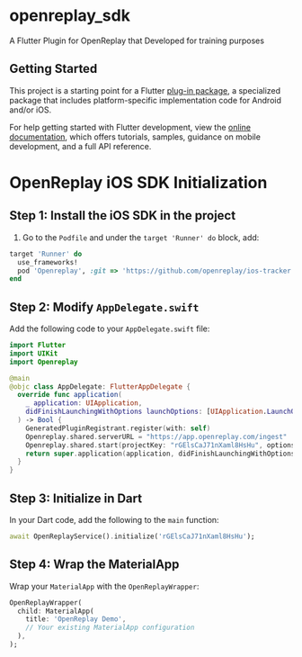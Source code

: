 # openreplay_sdk

A Flutter Plugin for OpenReplay that Developed for training purposes

## Getting Started

This project is a starting point for a Flutter
[plug-in package](https://flutter.dev/to/develop-plugins),
a specialized package that includes platform-specific implementation code for
Android and/or iOS.

For help getting started with Flutter development, view the
[online documentation](https://docs.flutter.dev), which offers tutorials,
samples, guidance on mobile development, and a full API reference.

# OpenReplay iOS SDK Initialization

## Step 1: Install the iOS SDK in the project
1. Go to the `Podfile` and under the `target 'Runner' do` block, add:
```ruby
target 'Runner' do
  use_frameworks!
  pod 'Openreplay', :git => 'https://github.com/openreplay/ios-tracker.git', :tag => '1.0.13'
end
```

## Step 2: Modify `AppDelegate.swift`
Add the following code to your `AppDelegate.swift` file:
```swift
import Flutter
import UIKit
import Openreplay

@main
@objc class AppDelegate: FlutterAppDelegate {
  override func application(
    _ application: UIApplication,
    didFinishLaunchingWithOptions launchOptions: [UIApplication.LaunchOptionsKey: Any]?
  ) -> Bool {
    GeneratedPluginRegistrant.register(with: self)
    Openreplay.shared.serverURL = "https://app.openreplay.com/ingest"
    Openreplay.shared.start(projectKey: "rGElsCaJ71nXaml8HsHu", options: .defaults)
    return super.application(application, didFinishLaunchingWithOptions: launchOptions)
  }
}
```

## Step 3: Initialize in Dart
In your Dart code, add the following to the `main` function:
```dart
await OpenReplayService().initialize('rGElsCaJ71nXaml8HsHu');
```

## Step 4: Wrap the MaterialApp
Wrap your `MaterialApp` with the `OpenReplayWrapper`:
```dart
OpenReplayWrapper(
  child: MaterialApp(
    title: 'OpenReplay Demo',
    // Your existing MaterialApp configuration
  ),
);
